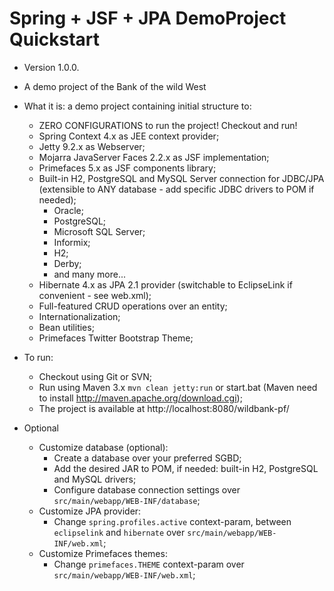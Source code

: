 Spring + JSF + JPA DemoProject Quickstart
=============================

- Version 1.0.0.

- A demo project of the Bank of the wild West

- What it is: a demo project containing initial structure to:
  - ZERO CONFIGURATIONS to run the project! Checkout and run!
  - Spring Context 4.x as JEE context provider;
  - Jetty 9.2.x as Webserver;
  - Mojarra JavaServer Faces 2.2.x as JSF implementation;
  - Primefaces 5.x as JSF components library;
  - Built-in H2, PostgreSQL and MySQL Server connection for JDBC/JPA (extensible to ANY database - add specific JDBC drivers to POM if needed);
    - Oracle;
    - PostgreSQL;
    - Microsoft SQL Server;
    - Informix;
    - H2;
    - Derby;
    - and many more...
  - Hibernate 4.x as JPA 2.1 provider (switchable to EclipseLink if convenient - see web.xml);
  - Full-featured CRUD operations over an entity;
  - Internationalization;
  - Bean utilities;
  - Primefaces Twitter Bootstrap Theme;

- To run:
  - Checkout using Git or SVN;
  - Run using Maven 3.x `mvn clean jetty:run` or start.bat (Maven need to install http://maven.apache.org/download.cgi);
  - The project is available at	http://localhost:8080/wildbank-pf/

- Optional
  - Customize database (optional):
    - Create a database over your preferred SGBD;
    - Add the desired JAR to POM, if needed: built-in H2, PostgreSQL and MySQL drivers;
    - Configure database connection settings over `src/main/webapp/WEB-INF/database`;
  - Customize JPA provider:
    - Change `spring.profiles.active` context-param, between `eclipselink` and `hibernate` over `src/main/webapp/WEB-INF/web.xml`;
  - Customize Primefaces themes:
    - Change `primefaces.THEME` context-param over `src/main/webapp/WEB-INF/web.xml`;
